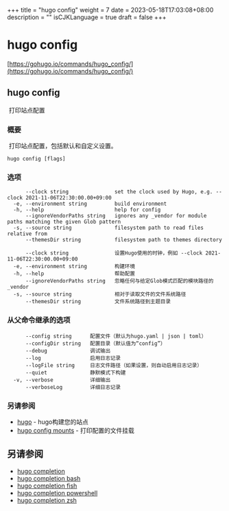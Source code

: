+++
title = "hugo config"
weight = 7
date = 2023-05-18T17:03:08+08:00
description = ""
isCJKLanguage = true
draft = false
+++

# hugo config

[https://gohugo.io/commands/hugo_config/](https://gohugo.io/commands/hugo_config/)

## hugo config 

​	打印站点配置  

### 概要

​	打印站点配置，包括默认和自定义设置。

```
hugo config [flags]
```

### 选项 

```
      --clock string               set the clock used by Hugo, e.g. --clock 2021-11-06T22:30:00.00+09:00
  -e, --environment string         build environment
  -h, --help                       help for config
      --ignoreVendorPaths string   ignores any _vendor for module paths matching the given Glob pattern
  -s, --source string              filesystem path to read files relative from
      --themesDir string           filesystem path to themes directory
      
      --clock string               设置Hugo使用的时钟，例如 --clock 2021-11-06T22:30:00.00+09:00
  -e, --environment string         构建环境
  -h, --help                       帮助配置
      --ignoreVendorPaths string   忽略任何与给定Glob模式匹配的模块路径的_vendor
  -s, --source string              相对于读取文件的文件系统路径
      --themesDir string           文件系统路径到主题目录
```

### 从父命令继承的选项

```
      --config string      配置文件（默认为hugo.yaml | json | toml）
      --configDir string   配置目录（默认值为“config”）
      --debug              调试输出
      --log                启用日志记录
      --logFile string     日志文件路径（如果设置，则自动启用日志记录）
      --quiet              静默模式下构建
  -v, --verbose            详细输出
      --verboseLog         详细日志记录
```

### 另请参阅 

- [hugo](https://gohugo.io/commands/hugo/) - hugo构建您的站点 
- [hugo config mounts](https://gohugo.io/commands/hugo_config_mounts/) - 打印配置的文件挂载 

## 另请参阅

- [hugo completion](https://gohugo.io/commands/hugo_completion/)
- [hugo completion bash](https://gohugo.io/commands/hugo_completion_bash/)
- [hugo completion fish](https://gohugo.io/commands/hugo_completion_fish/)
- [hugo completion powershell](https://gohugo.io/commands/hugo_completion_powershell/)
- [hugo completion zsh](https://gohugo.io/commands/hugo_completion_zsh/)

